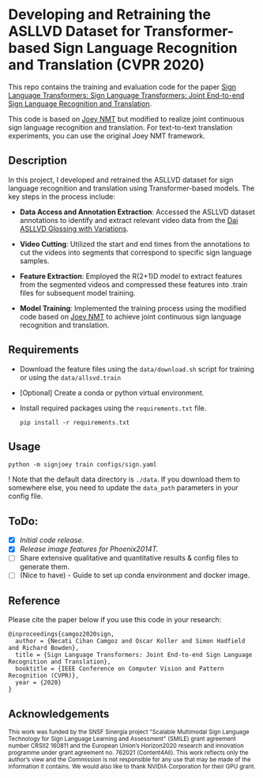 # Developing and Retraining the ASLLVD Dataset for Transformer-based Sign Language Recognition and Translation (CVPR 2020)

This repo contains the training and evaluation code for the paper [Sign Language Transformers: Sign Language Transformers: Joint End-to-end Sign Language Recognition and Translation](https://www.cihancamgoz.com/pub/camgoz2020cvpr.pdf). 

This code is based on [Joey NMT](https://github.com/joeynmt/joeynmt) but modified to realize joint continuous sign language recognition and translation. For text-to-text translation experiments, you can use the original Joey NMT framework.

## Description
In this project, I developed and retrained the ASLLVD dataset for sign language recognition and translation using Transformer-based models. The key steps in the process include:

- **Data Access and Annotation Extraction**: Accessed the ASLLVD dataset annotations to identify and extract relevant video data from the [Dai ASLLVD Glossing with Variations](http://www.bu.edu/asllrp/dai-asllvd-BU_glossing_with_variations_HS_information-extended-urls-RU.xlsx).

- **Video Cutting**: Utilized the start and end times from the annotations to cut the videos into segments that correspond to specific sign language samples.

- **Feature Extraction**: Employed the R(2+1)D model to extract features from the segmented videos and compressed these features into .train files for subsequent model training.

- **Model Training**: Implemented the training process using the modified code based on [Joey NMT](https://github.com/joeynmt/joeynmt) to achieve joint continuous sign language recognition and translation.
 
 
## Requirements
* Download the feature files using the `data/download.sh` script for training or using the `data/allsvd.train`

* [Optional] Create a conda or python virtual environment.

* Install required packages using the `requirements.txt` file.

    `pip install -r requirements.txt`

## Usage

  `python -m signjoey train configs/sign.yaml` 

! Note that the default data directory is `./data`. If you download them to somewhere else, you need to update the `data_path` parameters in your config file.   
## ToDo:

- [X] *Initial code release.*
- [X] *Release image features for Phoenix2014T.*
- [ ] Share extensive qualitative and quantitative results & config files to generate them.
- [ ] (Nice to have) - Guide to set up conda environment and docker image.

## Reference

Please cite the paper below if you use this code in your research:

    @inproceedings{camgoz2020sign,
      author = {Necati Cihan Camgoz and Oscar Koller and Simon Hadfield and Richard Bowden},
      title = {Sign Language Transformers: Joint End-to-end Sign Language Recognition and Translation},
      booktitle = {IEEE Conference on Computer Vision and Pattern Recognition (CVPR)},
      year = {2020}
    }

## Acknowledgements
<sub>This work was funded by the SNSF Sinergia project "Scalable Multimodal Sign Language Technology for Sign Language Learning and Assessment" (SMILE) grant agreement number CRSII2 160811 and the European Union’s Horizon2020 research and innovation programme under grant agreement no. 762021 (Content4All). This work reflects only the author’s view and the Commission is not responsible for any use that may be made of the information it contains. We would also like to thank NVIDIA Corporation for their GPU grant. </sub>
